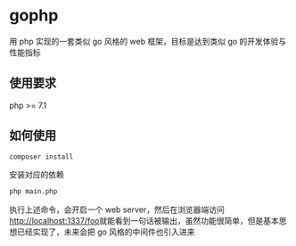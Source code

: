 # gophp

用 php 实现的一套类似 go 风格的 web 框架，目标是达到类似 go 的开发体验与性能指标

## 使用要求

php >= 7.1

## 如何使用

```bash
composer install
```

安装对应的依赖

```bash
php main.php
```

执行上述命令，会开启一个 web server，然后在浏览器端访问[http://localhost:1337/foo](http://localhost:1337/foo)就能看到一句话被输出，虽然功能很简单，但是基本思想已经实现了，未来会把 go 风格的中间件也引入进来
